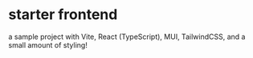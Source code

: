 # starter frontend 

a sample project with Vite, React (TypeScript), MUI, TailwindCSS, and a small amount of styling! 
